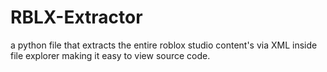# RBLX-Extractor
a python file that extracts the entire roblox studio content's via XML inside file explorer making it easy to view source code.
